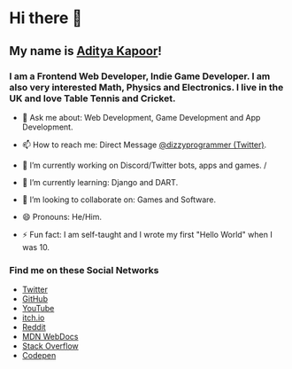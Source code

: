 # Hi there 👋

## My name is [Aditya Kapoor](https://www.youtube.com/watch?v=oHg5SJYRHA0)!

### I am a Frontend Web Developer, Indie Game Developer. I am also very interested Math, Physics and Electronics. I live in the UK and love Table Tennis and Cricket.

- 💬 Ask me about: Web Development, Game Development and App Development.

- 📫 How to reach me: Direct Message [@dizzyprogrammer (Twitter)](https://twitter.com/dizzyprogrammer).

- 🔭 I’m currently working on Discord/Twitter bots, apps and games.
/
- 🌱 I’m currently learning: Django and DART.

- 👯 I’m looking to collaborate on: Games and Software.

- 😄 Pronouns: He/Him.

- ⚡ Fun fact: I am self-taught and I wrote my first "Hello World" when I was 10.


### Find me on these Social Networks  

- [Twitter](https://twitter.com/dizzyprogrammer)
- [GitHub](https://github.com/thedizzyprogrammer)
- [YouTube](https://www.youtube.com/channel/UCHwx7PqzzAZU0115KRG8X1A/)
- [itch.io](https://thedizzyprogrammer.itch.io)
- [Reddit](https://www.reddit.com/user/thed1zzyprogrammer)
- [MDN WebDocs](https://developer.mozilla.org/en-US/profiles/thedizzyprogrammer)
- [Stack Overflow](https://stackoverflow.com/users/13462085/thedizzyprogrammer)
- [Codepen](https://codepen.io/thedizzyprogrammer)




<!--
**thedizzyprogrammer/thedizzyprogrammer** is a ✨ _special_ ✨ repository because its `README.md` (this file) appears on your GitHub profile.

Here are some ideas to get you started:

- 🔭 I’m currently working on ...
- 🌱 I’m currently learning ...
- 👯 I’m looking to collaborate on ...
- 🤔 I’m looking for help with ...
- 💬 Ask me about ...
- 📫 How to reach me: ...
- 😄 Pronouns: ...
- ⚡ Fun fact: ...
-->

